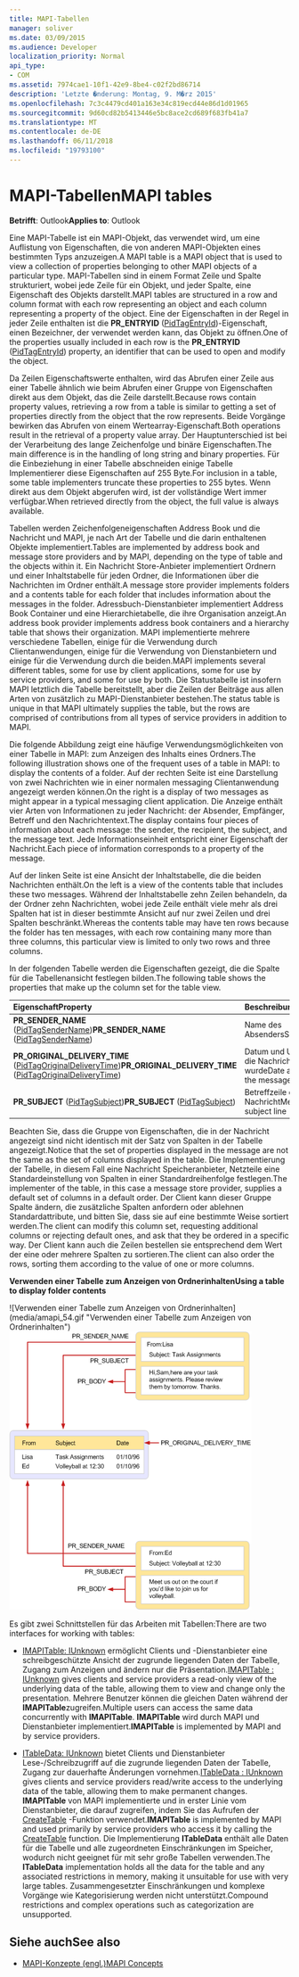 ```yaml
---
title: MAPI-Tabellen
manager: soliver
ms.date: 03/09/2015
ms.audience: Developer
localization_priority: Normal
api_type:
- COM
ms.assetid: 7974cae1-10f1-42e9-8be4-c02f2bd86714
description: 'Letzte �nderung: Montag, 9. M�rz 2015'
ms.openlocfilehash: 7c3c4479cd401a163e34c819ecd44e86d1d01965
ms.sourcegitcommit: 9d60cd82b5413446e5bc8ace2cd689f683fb41a7
ms.translationtype: MT
ms.contentlocale: de-DE
ms.lasthandoff: 06/11/2018
ms.locfileid: "19793100"
---
```

# <a name="mapi-tables"></a><span data-ttu-id="8deee-103">MAPI-Tabellen</span><span class="sxs-lookup"><span data-stu-id="8deee-103">MAPI tables</span></span>
  
<span data-ttu-id="8deee-104">**Betrifft**: Outlook</span><span class="sxs-lookup"><span data-stu-id="8deee-104">**Applies to**: Outlook</span></span> 
  
<span data-ttu-id="8deee-105">Eine MAPI-Tabelle ist ein MAPI-Objekt, das verwendet wird, um eine Auflistung von Eigenschaften, die von anderen MAPI-Objekten eines bestimmten Typs anzuzeigen.</span><span class="sxs-lookup"><span data-stu-id="8deee-105">A MAPI table is a MAPI object that is used to view a collection of properties belonging to other MAPI objects of a particular type.</span></span> <span data-ttu-id="8deee-106">MAPI-Tabellen sind in einem Format Zeile und Spalte strukturiert, wobei jede Zeile für ein Objekt, und jeder Spalte, eine Eigenschaft des Objekts darstellt.</span><span class="sxs-lookup"><span data-stu-id="8deee-106">MAPI tables are structured in a row and column format with each row representing an object and each column representing a property of the object.</span></span> <span data-ttu-id="8deee-107">Eine der Eigenschaften in der Regel in jeder Zeile enthalten ist die **PR_ENTRYID** ([PidTagEntryId](pidtagentryid-canonical-property.md))-Eigenschaft, einen Bezeichner, der verwendet werden kann, das Objekt zu öffnen.</span><span class="sxs-lookup"><span data-stu-id="8deee-107">One of the properties usually included in each row is the **PR_ENTRYID** ([PidTagEntryId](pidtagentryid-canonical-property.md)) property, an identifier that can be used to open and modify the object.</span></span> 
  
<span data-ttu-id="8deee-108">Da Zeilen Eigenschaftswerte enthalten, wird das Abrufen einer Zeile aus einer Tabelle ähnlich wie beim Abrufen einer Gruppe von Eigenschaften direkt aus dem Objekt, das die Zeile darstellt.</span><span class="sxs-lookup"><span data-stu-id="8deee-108">Because rows contain property values, retrieving a row from a table is similar to getting a set of properties directly from the object that the row represents.</span></span> <span data-ttu-id="8deee-109">Beide Vorgänge bewirken das Abrufen von einem Wertearray-Eigenschaft.</span><span class="sxs-lookup"><span data-stu-id="8deee-109">Both operations result in the retrieval of a property value array.</span></span> <span data-ttu-id="8deee-110">Der Hauptunterschied ist bei der Verarbeitung des lange Zeichenfolge und binäre Eigenschaften.</span><span class="sxs-lookup"><span data-stu-id="8deee-110">The main difference is in the handling of long string and binary properties.</span></span> <span data-ttu-id="8deee-111">Für die Einbeziehung in einer Tabelle abschneiden einige Tabelle Implementierer diese Eigenschaften auf 255 Byte.</span><span class="sxs-lookup"><span data-stu-id="8deee-111">For inclusion in a table, some table implementers truncate these properties to 255 bytes.</span></span> <span data-ttu-id="8deee-112">Wenn direkt aus dem Objekt abgerufen wird, ist der vollständige Wert immer verfügbar.</span><span class="sxs-lookup"><span data-stu-id="8deee-112">When retrieved directly from the object, the full value is always available.</span></span>
  
<span data-ttu-id="8deee-113">Tabellen werden Zeichenfolgeneigenschaften Address Book und die Nachricht und MAPI, je nach Art der Tabelle und die darin enthaltenen Objekte implementiert.</span><span class="sxs-lookup"><span data-stu-id="8deee-113">Tables are implemented by address book and message store providers and by MAPI, depending on the type of table and the objects within it.</span></span> <span data-ttu-id="8deee-114">Ein Nachricht Store-Anbieter implementiert Ordnern und einer Inhaltstabelle für jeden Ordner, die Informationen über die Nachrichten im Ordner enthält.</span><span class="sxs-lookup"><span data-stu-id="8deee-114">A message store provider implements folders and a contents table for each folder that includes information about the messages in the folder.</span></span> <span data-ttu-id="8deee-115">Adressbuch-Dienstanbieter implementiert Address Book Container und eine Hierarchietabelle, die ihre Organisation anzeigt.</span><span class="sxs-lookup"><span data-stu-id="8deee-115">An address book provider implements address book containers and a hierarchy table that shows their organization.</span></span> <span data-ttu-id="8deee-116">MAPI implementierte mehrere verschiedene Tabellen, einige für die Verwendung durch Clientanwendungen, einige für die Verwendung von Dienstanbietern und einige für die Verwendung durch die beiden.</span><span class="sxs-lookup"><span data-stu-id="8deee-116">MAPI implements several different tables, some for use by client applications, some for use by service providers, and some for use by both.</span></span> <span data-ttu-id="8deee-117">Die Statustabelle ist insofern MAPI letztlich die Tabelle bereitstellt, aber die Zeilen der Beiträge aus allen Arten von zusätzlich zu MAPI-Dienstanbieter bestehen.</span><span class="sxs-lookup"><span data-stu-id="8deee-117">The status table is unique in that MAPI ultimately supplies the table, but the rows are comprised of contributions from all types of service providers in addition to MAPI.</span></span> 
  
<span data-ttu-id="8deee-118">Die folgende Abbildung zeigt eine häufige Verwendungsmöglichkeiten von einer Tabelle in MAPI: zum Anzeigen des Inhalts eines Ordners.</span><span class="sxs-lookup"><span data-stu-id="8deee-118">The following illustration shows one of the frequent uses of a table in MAPI: to display the contents of a folder.</span></span> <span data-ttu-id="8deee-119">Auf der rechten Seite ist eine Darstellung von zwei Nachrichten wie in einer normalen messaging Clientanwendung angezeigt werden können.</span><span class="sxs-lookup"><span data-stu-id="8deee-119">On the right is a display of two messages as might appear in a typical messaging client application.</span></span> <span data-ttu-id="8deee-120">Die Anzeige enthält vier Arten von Informationen zu jeder Nachricht: der Absender, Empfänger, Betreff und den Nachrichtentext.</span><span class="sxs-lookup"><span data-stu-id="8deee-120">The display contains four pieces of information about each message: the sender, the recipient, the subject, and the message text.</span></span> <span data-ttu-id="8deee-121">Jede Informationseinheit entspricht einer Eigenschaft der Nachricht.</span><span class="sxs-lookup"><span data-stu-id="8deee-121">Each piece of information corresponds to a property of the message.</span></span>
  
<span data-ttu-id="8deee-122">Auf der linken Seite ist eine Ansicht der Inhaltstabelle, die die beiden Nachrichten enthält.</span><span class="sxs-lookup"><span data-stu-id="8deee-122">On the left is a view of the contents table that includes these two messages.</span></span> <span data-ttu-id="8deee-123">Während der Inhaltstabelle zehn Zeilen behandeln, da der Ordner zehn Nachrichten, wobei jede Zeile enthält viele mehr als drei Spalten hat ist in dieser bestimmte Ansicht auf nur zwei Zeilen und drei Spalten beschränkt.</span><span class="sxs-lookup"><span data-stu-id="8deee-123">Whereas the contents table may have ten rows because the folder has ten messages, with each row containing many more than three columns, this particular view is limited to only two rows and three columns.</span></span>
  
<span data-ttu-id="8deee-124">In der folgenden Tabelle werden die Eigenschaften gezeigt, die die Spalte für die Tabellenansicht festlegen bilden.</span><span class="sxs-lookup"><span data-stu-id="8deee-124">The following table shows the properties that make up the column set for the table view.</span></span>
  
|<span data-ttu-id="8deee-125">**Eigenschaft**</span><span class="sxs-lookup"><span data-stu-id="8deee-125">**Property**</span></span>|<span data-ttu-id="8deee-126">**Beschreibung**</span><span class="sxs-lookup"><span data-stu-id="8deee-126">**Description**</span></span>|
|:-----|:-----|
|<span data-ttu-id="8deee-127">**PR_SENDER_NAME** ([PidTagSenderName](pidtagsendername-canonical-property.md))</span><span class="sxs-lookup"><span data-stu-id="8deee-127">**PR_SENDER_NAME** ([PidTagSenderName](pidtagsendername-canonical-property.md))</span></span>  <br/> |<span data-ttu-id="8deee-128">Name des Absenders</span><span class="sxs-lookup"><span data-stu-id="8deee-128">Sender name</span></span>  <br/> |
|<span data-ttu-id="8deee-129">**PR_ORIGINAL_DELIVERY_TIME** ([PidTagOriginalDeliveryTime](pidtagoriginaldeliverytime-canonical-property.md))</span><span class="sxs-lookup"><span data-stu-id="8deee-129">**PR_ORIGINAL_DELIVERY_TIME** ([PidTagOriginalDeliveryTime](pidtagoriginaldeliverytime-canonical-property.md))</span></span>  <br/> |<span data-ttu-id="8deee-130">Datum und Uhrzeit, wann die Nachricht gesendet wurde</span><span class="sxs-lookup"><span data-stu-id="8deee-130">Date and time when the message was sent</span></span>  <br/> |
|<span data-ttu-id="8deee-131">**PR_SUBJECT** ([PidTagSubject](pidtagsubject-canonical-property.md))</span><span class="sxs-lookup"><span data-stu-id="8deee-131">**PR_SUBJECT** ([PidTagSubject](pidtagsubject-canonical-property.md))</span></span>  <br/> |<span data-ttu-id="8deee-132">Betreffzeile der Nachricht</span><span class="sxs-lookup"><span data-stu-id="8deee-132">Message subject line</span></span>  <br/> |
   
<span data-ttu-id="8deee-133">Beachten Sie, dass die Gruppe von Eigenschaften, die in der Nachricht angezeigt sind nicht identisch mit der Satz von Spalten in der Tabelle angezeigt.</span><span class="sxs-lookup"><span data-stu-id="8deee-133">Notice that the set of properties displayed in the message are not the same as the set of columns displayed in the table.</span></span> <span data-ttu-id="8deee-134">Die Implementierung der Tabelle, in diesem Fall eine Nachricht Speicheranbieter, Netzteile eine Standardeinstellung von Spalten in einer Standardreihenfolge festlegen.</span><span class="sxs-lookup"><span data-stu-id="8deee-134">The implementer of the table, in this case a message store provider, supplies a default set of columns in a default order.</span></span> <span data-ttu-id="8deee-135">Der Client kann dieser Gruppe Spalte ändern, die zusätzliche Spalten anfordern oder ablehnen Standardattribute, und bitten Sie, dass sie auf eine bestimmte Weise sortiert werden.</span><span class="sxs-lookup"><span data-stu-id="8deee-135">The client can modify this column set, requesting additional columns or rejecting default ones, and ask that they be ordered in a specific way.</span></span> <span data-ttu-id="8deee-136">Der Client kann auch die Zeilen bestellen sie entsprechend dem Wert der eine oder mehrere Spalten zu sortieren.</span><span class="sxs-lookup"><span data-stu-id="8deee-136">The client can also order the rows, sorting them according to the value of one or more columns.</span></span>
  
<span data-ttu-id="8deee-137">**Verwenden einer Tabelle zum Anzeigen von Ordnerinhalten**</span><span class="sxs-lookup"><span data-stu-id="8deee-137">**Using a table to display folder contents**</span></span>
  
<span data-ttu-id="8deee-138">![Verwenden einer Tabelle zum Anzeigen von Ordnerinhalten] (media/amapi_54.gif "Verwenden einer Tabelle zum Anzeigen von Ordnerinhalten")</span><span class="sxs-lookup"><span data-stu-id="8deee-138">![Using a table to display folder contents](media/amapi_54.gif "Using a table to display folder contents")</span></span>
  
<span data-ttu-id="8deee-139">Es gibt zwei Schnittstellen für das Arbeiten mit Tabellen:</span><span class="sxs-lookup"><span data-stu-id="8deee-139">There are two interfaces for working with tables:</span></span>
  
- <span data-ttu-id="8deee-140">[IMAPITable: IUnknown](imapitableiunknown.md) ermöglicht Clients und -Dienstanbieter eine schreibgeschützte Ansicht der zugrunde liegenden Daten der Tabelle, Zugang zum Anzeigen und ändern nur die Präsentation.</span><span class="sxs-lookup"><span data-stu-id="8deee-140">[IMAPITable : IUnknown](imapitableiunknown.md) gives clients and service providers a read-only view of the underlying data of the table, allowing them to view and change only the presentation.</span></span> <span data-ttu-id="8deee-141">Mehrere Benutzer können die gleichen Daten während der **IMAPITable**zugreifen.</span><span class="sxs-lookup"><span data-stu-id="8deee-141">Multiple users can access the same data concurrently with **IMAPITable**.</span></span> <span data-ttu-id="8deee-142">**IMAPITable** wird durch MAPI und Dienstanbieter implementiert.</span><span class="sxs-lookup"><span data-stu-id="8deee-142">**IMAPITable** is implemented by MAPI and by service providers.</span></span> 
    
- <span data-ttu-id="8deee-143">[ITableData: IUnknown](itabledataiunknown.md) bietet Clients und Dienstanbieter Lese-/Schreibzugriff auf die zugrunde liegenden Daten der Tabelle, Zugang zur dauerhafte Änderungen vornehmen.</span><span class="sxs-lookup"><span data-stu-id="8deee-143">[ITableData : IUnknown](itabledataiunknown.md) gives clients and service providers read/write access to the underlying data of the table, allowing them to make permanent changes.</span></span> <span data-ttu-id="8deee-144">**IMAPITable** von MAPI implementierte und in erster Linie vom Dienstanbieter, die darauf zugreifen, indem Sie das Aufrufen der [CreateTable](createtable.md) -Funktion verwendet.</span><span class="sxs-lookup"><span data-stu-id="8deee-144">**IMAPITable** is implemented by MAPI and used primarily by service providers who access it by calling the [CreateTable](createtable.md) function.</span></span> <span data-ttu-id="8deee-145">Die Implementierung **ITableData** enthält alle Daten für die Tabelle und alle zugeordneten Einschränkungen im Speicher, wodurch nicht geeignet für mit sehr große Tabellen verwenden.</span><span class="sxs-lookup"><span data-stu-id="8deee-145">The **ITableData** implementation holds all the data for the table and any associated restrictions in memory, making it unsuitable for use with very large tables.</span></span> <span data-ttu-id="8deee-146">Zusammengesetzter Einschränkungen und komplexe Vorgänge wie Kategorisierung werden nicht unterstützt.</span><span class="sxs-lookup"><span data-stu-id="8deee-146">Compound restrictions and complex operations such as categorization are unsupported.</span></span> 
    
## <a name="see-also"></a><span data-ttu-id="8deee-147">Siehe auch</span><span class="sxs-lookup"><span data-stu-id="8deee-147">See also</span></span>

- [<span data-ttu-id="8deee-148">MAPI-Konzepte (engl.)</span><span class="sxs-lookup"><span data-stu-id="8deee-148">MAPI Concepts</span></span>](mapi-concepts.md)

